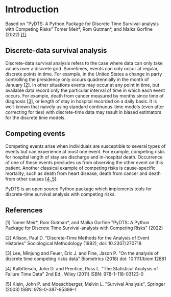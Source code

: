 # Introduction

Based on "PyDTS: A Python Package for Discrete Time Survival-analysis with Competing Risks" 
Tomer Meir\*, Rom Gutman\*, and Malka Gorfine (2022) [[1]](#1).

## Discrete-data survival analysis
Discrete-data survival analysis refers to the case where data can only take values over a discrete grid. Sometimes, events can only occur at regular, discrete points in time. For example, in the United States a change in party controlling the presidency only occurs quadrennially in the month of January [[2]](#2). In other situations events may occur at any point in time, but available data record only the particular interval of time in which each event occurs. For example, death from cancer measured by months since time of diagnosis [[3]](#3), or length of stay in hospital recorded on a daily basis. It is well-known that naively using standard continuous-time models (even after correcting for ties) with discrete-time data may result in biased estimators for the discrete time models.

## Competing events

Competing events arise when individuals are susceptible to several types of events but can experience at most one event. For example, competing risks for hospital length of stay are discharge and in-hospital death. Occurrence of one of these events precludes us from observing the other event on this patient. Another classical example of competing risks is cause-specific mortality, such as death from heart disease, death from cancer and death from other causes [[4, 5]](#4#5). 


PyDTS is an open source Python package which implements tools for discrete-time survival analysis with competing risks.


## References
<a id="1">[1]</a> 
Tomer Meir\*, Rom Gutman\*, and Malka Gorfine 
"PyDTS: A Python Package for Discrete Time Survival-analysis with Competing Risks"
(2022)

<a id="2">[2]</a> 
Allison, Paul D.
"Discrete-Time Methods for the Analysis of Event Histories"
Sociological Methodology (1982),
doi: 10.2307/270718

<a id="3">[3]</a> 
Lee, Minjung and Feuer, Eric J. and Fine, Jason P.
"On the analysis of discrete time competing risks data"
Biometrics (2018)
doi: 10.1111/biom.12881

<a id="4">[4]</a> 
Kalbfleisch, John D. and Prentice, Ross L.
"The Statistical Analysis of Failure Time Data" 2nd Ed.,
Wiley (2011)
ISBN: 978-1-118-03123-0

<a id="5">[5]</a> 
Klein, John P. and Moeschberger, Melvin L.
"Survival Analysis",
Springer (2003)
ISBN: 978-0-387-95399-1
